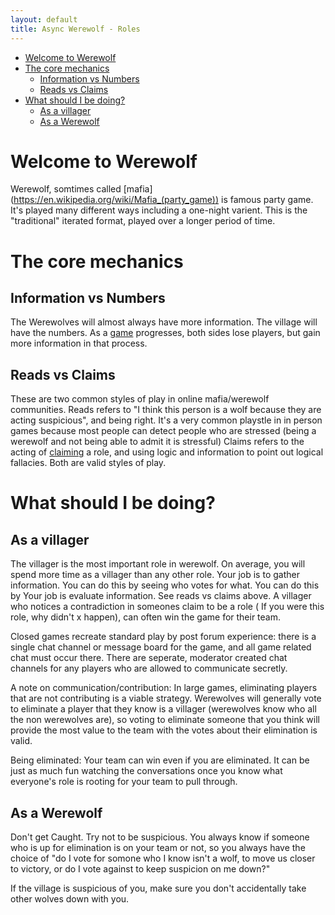 ```yaml
---
layout: default
title: Async Werewolf - Roles
---
```


<!-- START doctoc generated TOC please keep comment here to allow auto update -->
<!-- DON'T EDIT THIS SECTION, INSTEAD RE-RUN doctoc TO UPDATE -->


- [Welcome to Werewolf](#welcome-to-werewolf)
- [The core mechanics](#the-core-mechanics)
  - [Information vs Numbers](#information-vs-numbers)
  - [Reads vs Claims](#reads-vs-claims)
- [What should I be doing?](#what-should-i-be-doing)
  - [As a villager](#as-a-villager)
  - [As a Werewolf](#as-a-werewolf)

<!-- END doctoc generated TOC please keep comment here to allow auto update -->

# Welcome to Werewolf
Werewolf, somtimes called [mafia] (https://en.wikipedia.org/wiki/Mafia_(party_game)) is famous party game. 
It's played many different ways including a one-night varient. This is the "traditional" iterated format, played over a longer period of time. 

# The core mechanics
## Information vs Numbers
The Werewolves will almost always have more information. The village will have the numbers.  As a [game](/examplegame) progresses, both sides lose players, but gain more information in that process. 

## Reads vs Claims
These are two common styles of play in online mafia/werewolf communities. 
Reads refers to "I think this person is a wolf because they are acting suspicious", and being right. It's a very common playstle in in person games because most people can detect people who are stressed (being a werewolf and not being able to admit it is stressful)
Claims refers to the acting of [claiming](https://epicmafia.fandom.com/wiki/Claim) a role, and using logic and information to point out logical fallacies. 
Both are valid styles of play. 

# What should I be doing?

##  As a villager
The villager is the most important role in werewolf. On average, you will spend more time as a villager than any other role. 
Your job is to gather information. You can do this by seeing who votes for what. You can do this by 
Your job is evaluate information. See reads vs claims above. A villager who notices a contradiction in someones claim to be a role ( If you were this role, why didn't x happen), can often win the game for their team. 

Closed games recreate standard play by post forum experience: there is a single chat channel or message board for the game, and all game related chat must occur there. There are seperate, moderator created chat channels for any players who are allowed to communicate secretly. 

A note on communication/contribution: In large games, eliminating players that are not contributing is a viable strategy. Werewolves will generally vote to eliminate a player that they know is a villager (werewolves know who all the non werewolves are), so voting to eliminate someone that you think will provide the most value to the team with the votes about their elimination is valid. 

Being eliminated: Your team can win even if you are eliminated. It can be just as much fun watching the conversations once you know what everyone's role is rooting for your team to pull through. 

##  As a Werewolf
Don't get Caught. Try not to be suspicious. 
You always know if someone who is up for elimination is on your team or not, so you always have the choice of "do I vote for somone who I know isn't a wolf, to move us closer to victory, or do I vote against to keep suspicion on me down?"

If the village is suspicious of you, make sure you don't accidentally take other wolves down with you. 


